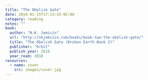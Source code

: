 ```yaml
---
title: "The Obelisk Gate"
date: 2019-01-15T17:13:33-05:00
category: reading
notes: ""
book:
  author: "N.K. Jemisin"
  url: "http://nkjemisin.com/books/book-two-the-obelisk-gate/"
  title: "The Obelisk Gate (Broken Earth Book 2)"
  publisher: "Orbit"
  publish_year: 2016
  year_read: 2018
resources:
  - name: cover
    src: images/cover.jpg
---
```



